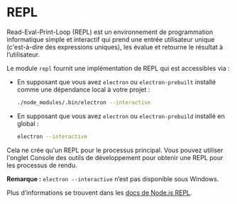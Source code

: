 # REPL

Read-Eval-Print-Loop (REPL) est un environnement de programmation informatique simple et interactif qui prend une entrée utilisateur unique (c'est-à-dire des expressions uniques), les évalue et retourne le résultat à l’utilisateur.

Le module `repl` fournit une implémentation de REPL qui est accessibles via :

* En supposant que vous avez `electron` ou `electron-prebuilt` installé comme une dépendance local à votre projet :

  ```sh
  ./node_modules/.bin/electron --interactive
  ```
* En supposant que vous avez `electron` ou `electron-prebuild` installé en global :

  ```sh
  electron --interactive
  ```

Cela ne crée qu'un REPL pour le processus principal. Vous pouvez utiliser l'onglet Console des outils de développement pour obtenir une REPL pour les processus de rendu.

**Remarque :** `electron --interactive` n’est pas disponible sous Windows.

Plus d’informations se trouvent dans les [docs de Node.js REPL](https://nodejs.org/dist/latest/docs/api/repl.html).
